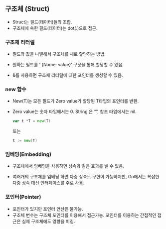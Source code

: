 ## 구조체 **(Struct)**

- Struct는 필드(데이터)들의 조합.
- 구조체에 속한 필드(데이터)는 dot(.)으로 접근.

### 구조체 리터럴

- 필드와 값을 나열해서 구조체를 새로 할당하는 방법.

- 원하는 필드를 ‘ {Name: value}’ 구문을 통해 할당할 수 있음.

- &를 사용하면 구조체 리터럴에 대한 포인터를 생성할 수 있음.

### new 함수

- New(T)는 모든 필드가 Zero value가 할당된 T타입의 포인터를 반환.

- Zero value는 숫자 타입에서는 0. String 은 “”, 참조 타입에서는 nil.   

  ```go
  var t *T = new(T)
  ```

  또는

  ```go
  t := new(T)
  ```

### 임베딩(Embedding)

- 구조체에서 임베딩을 사용하면 상속과 같은 효과를 낼 수 있음.

- 여러개의 구조체를 임베딩 하면 다중 상속도 구현이 가능하지만, Go에서는 복잡한 다중 상속 대신 인터페이스를 주로 사용.

### 포인터(Pointer)

- 포인터가 있지만 포인터 연산은 불가능.
- 구조체 변수는 구조체 포인터를 이용해서 접근가능. 포인터를 이용하는 간접적인 접근은 실제 구조체에도 영향을 미침.
